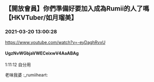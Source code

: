 ## 【開放會員】你們準備好要加入成為Rumii的人了嗎【HKVTuber/如月瑠美】
### 2021-03-20 13:00:28
https://www.youtube.com/watch?v=-eyDaghRvxU
#### UgzNvWGbjaVWECeixwV4AaABAg
1:11:12 自分用



老味我婆 :_rumiiheart:

